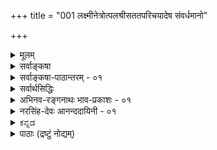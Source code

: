 +++
title = "001 लक्ष्मीनेत्रोत्पलश्रीसततपरिचयादेष संवर्धमानो"

+++
<details><summary>मूलम्</summary>

लक्ष्मीनेत्रोत्पलश्रीसततपरिचयादेष संवर्धमानो नाभीनालीकरि(ङ्ग)ङ्खन्मधुकरपटलीदत्तहस्तावलम्बः ।  
अस्माकं संपदोघानविरलतुलसीदामसंजातभूमा कालिन्दीकान्तिहारी कलयतु वपुषः कालिमा कैटभारेः ॥ १ ॥
</details>

<details><summary>सर्वाङ्कषा</summary>

श्रीमत्तुरगवदनतेजोबृंहिताश्चर्यशक्तिः  
सर्वतन्त्रस्वतन्त्रः  
श्रीमान् वेङ्कटनाथनामा वेदान्ताचार्यवर्यः  
जिज्ञासुजन-हिताय चिकीर्षितस्य सविशेषा(विशिष्टा)द्वैत-सिद्धान्त-प्रकरण-ग्रन्थस्य  
निर्विघ्न-परिसमाप्ति-प्रचय-गमनाद्य्-अर्थं  
स्वेष्ट-देवता-स्तुति-गर्भं श्रेयः-प्रार्थनारूपं मङ्गलम्  
आदौ निबध्नाति - **लक्ष्मीति** । 

**कैटभारेः वपुषः एषः कालिमा** इत्य् अन्वय-क्रमः ।  
**कालिमा अस्माकं संपद्-ओघान् कलयतु** इति प्रार्थना ।  
इतरत् सर्वं कालिम्नः विशेषणम्।  
एषः कालिमा इति प्रत्यक्षवन् निर्देशः ।  
भगवान् इव, तदीय-गुणा अपि  
भक्तानाम् उपास्या  
इत्यतः कालिम्नः [[2]] प्राधान्यम् ।  
स च कालिमा लक्ष्म्याः नेत्रोत्पलश्रिया सह सतत-परिचयात्  
**संवर्धमानः** = एधमानः ।  
अत्र सतत-परिचयात् इत्य् अनेन  
परमात्मनो लक्ष्मी-संबन्धः नित्य  
इति सूचितः ।  
लक्ष्मीतत्त्वम् अधिकृत्य वक्तव्यं  
तत्प्रकरणे (नायक. 8) वक्ष्यते ।  

नाभीनालीकेति कमलम् उपलक्षितम्,  
तत्र **रिङ्खताम्** = सशब्दं परिभ्रमताम्  
**मधुकराणां पटली** = समुदायः,  
तया दत्तः **हस्तावलम्बः** = पोषणम् यस्य कालिम्नः,  

एवम् **अविरल-तुलसी-दाम्ना** = निबिड-तुलसी-मालया सञ्जातः  
**भूमा** = बहुत्वंम् यस्य, 

एवं **कालिन्द्याः** = यमुनायाः कान्तिहारी, यमुनानदी कृष्णवर्णेति प्रसिद्धम् । 

एतादृशः **कैटभारेः वपुषः कालिमा**- कृष्णवर्णः अस्माकं संपदोघान् कलयतु । 

अत्र **संपत्** = भगवत्-प्राप्ति-हेतु-भूतं यत् किञ्चित् गृह्यते ।  
अत्र '**वपुषः कालिमा**' इति गुण-गुणि-भावः,  

'**कैटभारेः वपुषः**" इत्यनेन दिव्य-मङ्गल-विग्रह-विशिष्टत्वं ब्रह्मणः,  
'**लक्ष्मी**'त्यादिना नित्य-विभूति-सद्भावः,  
‘**नाभी-नालीके**’त्यादिना चतुर्-मुख-सृष्टिर् इत्य्-आदेस् सूचनात् लीलाविभूतिसद्भावः,  
'**अविरल-तुलसी**' इत्यादिना भक्त-जन-सेव्यत्वम्,  

'**कालिन्दी**' '**कैटभारेः**' इति पदाभ्यां कृष्णावतारस्य,  
हयग्रीवावतारस्य चैक-रस्यम् इत्यादिकं सूचितम् । 

श्रीकृष्णावतारे गीतोपदेशेन,  
श्रीहयग्रीवावतारे पाञ्चरात्रोपदेशेन  
चोभयोर् अवतारयोर् ज्ञान-प्रदत्वादिकम्  
अस्मद्-आचार्यानुगृहीते हय-शिर-उपाख्यान-व्याख्याने+++(=??)+++ स्पष्टम् ।  
अत एव हयग्रीवावतारे  
मधुकैटभयोस् संहारे ऽपि  
मधु-सूदन--कैटभारि-पदे  
श्रीकृष्णेऽपि प्रयुज्येते  
इत्यपि द्रष्टव्यम् ॥

एवम् अत्र सविशेषाद्वैत-पर्यायस्य विशिष्टाद्वैत-सिद्धान्तस्य  
मूलभूता विषयाः सूचिताः ।  
निर्विशेषाद्वैत-प्रतिकोटि-भूतं हीदं विशिष्टाद्वैत-दर्शनम् ।  
अत्र विशिष्ट-पदस्य चिद्-अचिद्-विशिष्ट-मात्र-परत्वे  
गुण-विग्रहयोर् लाभः  
क्लेशेन निर्वाह्यः ।  
अतः - विशिष्ट-पदं सविशेष-पर्यायम् इति सर्व-विदितम् ।  
विशेषाश् च गुण-विग्रह-विभूतयः ।  
गुणाश् च ज्ञान-शक्ति-बलैश्वर्यादयः इत्य्-आदि श्रुति-सिद्धाः ।  
विग्रहः अन्तर्-आदित्य-विद्यादिषु प्रसिद्धः ।  
विभूतयश् चानन्ताः,  
प्राधान्येन नित्य-लीला-रूपाः ।  
तेन चिद्-अचितोस् सिद्धिः ।  
एतादृश-विशेषैः विशिष्टत्वात्,  

स-गुण--निर्गुण-विभागाभावात्  
स-विशेषं ब्रह्मैकम् एव परमं तत्त्वम्  
इति श्रौतस् सिद्धान्तः ।  

जगद्-योनि-भूतं हि ब्रह्म-तत्त्वं शून्य-रूपं न भवितुम् अर्हति ।  
न्यग्रोधादि-बीजानि वृक्षाकारेण विकसन्ते, अथवा परिणमन्ते ।  
न्यग्रोधबीजं हि तादृश-विकासानुगुण--सकल-विशेष-विशिष्टम् ।  
अन्यथा हि तस्मात् यः कोऽपि वृक्षः स्यात् ।  
अथवा न्यग्रोध-बीजाकारात् शिला-शकलाद् अपि आम्रवृक्षः स्यात् ।  
अतः शून्यरूपात् ब्रह्मणः  
न जगद्-उत्पत्ति-स्थित्यादि-संभवः ।  

साक्षित्वम् अपि न निर्विशेषस्य भवेत् -  
किन्तु तद्-अनुगुण-विशेष-विशिष्टस्यैव ।  
अयम् अंशः सद्-विद्यायां पर-ब्रह्मणः स्व-रूप--स्व-भाव--विवरणार्थं प्रवृत्तेषु खण्डेषु (818) द्वादशे खण्डे  
न्यग्रोध-बीज-दृष्टान्तेनोपादान-भूतं तत्त्वं स-विशेषम् एव,  
न शून्य-रूपम्  
इति विस्तरेणोपपादितं द्रष्टव्यम् ।  

एवञ् च एतादृश-विशेषण-विशिष्टम् एव ब्रह्म,  
न शून्यरूपम् ।  
एवं स-विशेष-वादोऽयं  
समग्रः सर्व-श्रुत्य्-अनुगुणः,  
सर्वार्थ-गर्भः सर्व-विधाधिकारि-समाश्रयार्ह  
इति सूचितम् ॥ १ ॥
</details>


<details><summary>सर्वाङ्कषा-पाठान्तरम् - ०१</summary>

विश्वं सृजन्‌ करुणया परिपालयन्‌ यः विश्वक्रियासु यमयत्यखिलान्तरात्मा ।   
विद्यास्वयंवरपतिः विदधातु सोऽयं विश्वस्य मङ्गलममेयमहाविभूतिः ॥   
तत्त्वमुक्ताकलापस्य प्रौढस्यातिमहीयसः । करोमि विपुलां व्याख्यां सतामाज्ञामनुस्मरन्‌ ॥   
तमाद्यं गुरुमानम्य शठकोपयतीश्वरौ । वेदान्ताचार्यमन्यांश्च व्याख्यास्यामि यथामति ॥   
निश्शेषां वस्तुवृत्तिं निपुणमिह हि यो न्यास्थदाचार्यवर्यः   
वागीशस्य प्रसादान्निखिलबुधमनोहारि कालानुरूपम्‌ ।   
सोऽयं कारुण्यमूर्तिः समय उपगते त्वद्य तस्यानुरूपं   
मध्ये मां संविधाय स्वहृदयनिहितं प्राह विज्ञानदृष्ट्या ॥   
अनुगृह्णन्तु सद्भावपवित्रितजगत्त्रयाः । अपूर्वप्रक्रियामेनां वीक्ष्य सर्वङ्कषां बुधाः ॥   
श्रीमत्तुरगवदनतेजोबृंहिताश्चर्यशक्तिः सर्वतन्त्रस्वतन्त्रः श्रीमान्‌ वेङ्कटनाथनामा वेदान्ताचार्यवर्यः जिज्ञासुजनहिताय चिकीर्षितस्य सविशेषा(विशिष्टा)द्वैतसिद्धान्तप्रकरणग्रन्थस्य निर्विघ्नपरिसमाप्पिप्रचयगमनाद्यर्थं स्वेष्टदेवतास्तुतिगर्भं श्रेयःप्रार्थनारूपं मङ्गलमादौ निबध्नाति - लक्ष्मीति । कैटभारेः वपुषः एषः कालिमा इत्यन्वयक्रम: । कालिमा अस्माकं संपदोघान्‌ कलयतु इति प्रार्थना । इतरत्‌ सर्वं कालिम्नः विशेषणम्‌ । एषः कालिमा इति प्रत्यक्षवन्निर्देशः । भगवानिव तदीयगुणा अपि भक्तानामुपास्या इत्यतः कालिम्नः प्राधान्यम्‌ । स च कालिमा लक्ष्म्याः नेत्रोत्पलश्रिया सह सततपरिचयात्‌ संवर्धमानः = एधमानः । अत्र सततपरिचयात्‌ इत्यनेन परमात्मनो लक्ष्मीसंबन्धः नित्य इति सूचितः । लक्ष्मीतत्त्वमधिकृत्य वक्तव्यं तत्प्रकरणे (नायक.8) वक्ष्यते । नाभीनालीकेति कमलमुपलक्षितम्‌, तत्र रिङ्खताम्‌ = सशब्दं परिभ्रमतां मधुकराणां पटली = समुदायः, तया दत्तः हस्तावलम्बः = पोषणं यस्य कालिम्नः, एवम्‌ अविरलतुलसीदाम्ना = निबिडतुलसीमालया सञ्जातः भूमा = बहुत्वं यस्य, एवं कालिन्द्याः = यमुनायाः कान्तिहारी, यमुनानदी कृष्णवर्णेति प्रसिद्धम्‌ । एतादृशः कैटभारेः वपुषः कालिमा कृष्णवर्णः अस्माकं संपदोघान्‌ कलयतु । अत्र संपत्‌ = भगवत्प्राप्तिहेतुभूतं यत्‌ किञ्चित्‌ गृह्यते । अत्र 'वपुषः कालिमा' इति गुणगुणिभावः, 'कैटभारेः वपुषः' इत्यनेन दिव्यमङ्गलविग्रहविशिष्टत्वं ब्रह्मणः, 'लक्ष्मी'त्यादिना नित्यविभूतिसद्भावः 'नाभीनालीके'त्यादिना चतुर्मुखसृष्टिरित्यादेस्सूचनात्‌ लीलाविभूतिसद्भावः, 'अविरलतुलसी' इत्यादिना भक्तजनसेव्यत्वम्‌, 'कालिन्दी' 'कैटभारेः' इति पदाभ्यां कृष्णावतारस्य, हयग्रीवावतारस्य चैकरस्यमित्यादिकं सूचितम्‌ । श्रीकृष्णावतारे गीतोपदेशेन, श्रीहयग्रीवावतारे पाञ्चरात्रोपदेशेन चोभयोरवतारयोर्ज्ञानप्रदत्वादिकमस्मदाचार्यानुगृहीते हयशिरउपाख्यानव्याख्याने स्पष्टम्‌ । अत एव हयग्रीवावतारे मधुकैटभयोस्संहारेऽपि मधुसूदनकैटभारिपदे श्रीकृष्णेऽपि प्रयुज्येते इत्यपि द्रष्टव्यम्‌ ॥   
एवमत्र सविशेषाद्वैतपर्यायस्य विशिष्टाद्वैतसिद्धान्तस्य मूलभूता विषयाः सूचिताः । निर्विशेषाद्वैतप्रतिकोटिभूतं हीदं विशिष्टाद्वैतदर्शनम्‌ | अत्र विशिष्टपदस्य चिदचिद्विशिष्टमात्रपरत्वे गुणविग्रहयोर्लाभः क्लेशेन निर्वाह्यः । अतः - विशिष्टपदं सविशेषपर्यायमिति सर्वविदितम्‌ । विशेषाश्च गुणविग्रहविभूतयः । गुणाश्च ज्ञानशक्तिवलैश्वर्यादयः इत्यादिश्रुतिसिद्धाः । विग्रहः अन्तरादित्यविद्यादिषु प्रसिद्धः । विभूतयश्चानन्ताः, प्राधान्येन नित्यलीलारूपाः । तेन चिदचितोस्सिद्धिः । एतादृशविशेषैः विशिष्टत्वात्‌, सगुणनिर्गुणविभागाभावात्‌ सविशेषं ब्रहैकमेव परमं तत्त्वमिति श्रौतस्सिद्धान्तः । जगद्योनिभूतं हि ब्रह्मतत्त्वं शून्यरूपं न भवितुमर्हति । न्यग्रोधादिबीजानि वृक्षाकारेण विकसन्ते अथवा परिणमन्ते । न्यग्रोधबीजं हि तादृशविकासानुगुणसकलविशेषविशिष्टम्‌ । अन्यथा हि तस्मात्‌ यः कोऽपि वृक्षः स्यात्‌ । अथवा न्यग्रोधबीजाकारात्‌ शिलाशकलादपि आम्रवृक्षः स्यात्‌ । अतः शून्यरूपात्‌ ब्रह्मणः न जगदुत्पत्तिस्थित्यादिसंभवः । साक्षित्वमपि न निर्विशेषस्य भवेत्‌ । किन्तु तदनुगुणविशेषविशिष्टस्यैव । अयमंशः सद्विद्यायां परब्रह्मणः स्वरूपस्वभावविवरणार्थं प्रवृत्तेषु खण्डेषु [6-12] द्वादशखण्डे न्यग्रोधबीजदृष्टान्तेनोपादानभूतं तत्वं सविशेषमेव न शून्यरूपमिति विस्तरेणोपपादितं द्रष्टव्यम्‌ । एवञ्च एतादृशविशेषणविशिष्टमेव ब्रह्म, न शून्यरूपम्‌ । एवं सविशेषवादोऽयं समग्रः सर्वश्रुत्यनुगुणः, सर्वार्थगर्भः सर्वविधाधिकारिसमाश्रयार्ह इति सूचितम्‌ ॥१॥
</details>


<details><summary>सर्वार्थसिद्धिः</summary>

आरिप्सितस्य प्रबन्धस्याविघ्नपरिसमाप्त्यादिसिद्ध्यै मङ्गलमाचरन्नर्थाद्वक्ष्यमाणं द्रव्याद्रव्यविभागं प्रतितन्त्रविशेषांश्च संग्रहेण सूचयति - लक्ष्मीति । “यज्ञविद्ये”त्यादिना सर्वविद्यानां तादधीन्योक्त्या सा ख्याप्येति लक्ष्मीरादौ संकीर्त्यते । नित्ययुक्तत्वसूचनाय सततपरिचयोक्तिः । नाभीत्यादिना पद्मभुवः कार्यत्वकर्मवश्यत्वसूचनात्ततोऽर्वाचामनीश्वरत्वं कैमु(तिक)त्यसिद्धम् । अस्माकमिति । जीवानामीश्वरादन्योन्यं च भेदः, प्रत्यक्त्वमहंशब्दार्थत्वं च प्रख्याप्यते । तेन स्थालीपुलाकन्यायेन परमतनिरासमप्युदाहरति - संपदोघानिति । तत्त्वज्ञानादिकाः स्वप्राप्तिपर्यन्तास्सिद्धिपरम्पराः । अखिलेत्यादिना सत्त्वाधिकप्रशस्ततमद्रव्यार्चनीयतयाऽन्येभ्यो व्यावर्तनीयत्वमनुवर्ण्यते । कालिन्दीकान्तिहारीत्यनेन तद्गुणानां परगुणतिरस्कारत्वमुपलक्ष्यते । कैटभारेर्वपुष इति व्यतिरेकविभक्त्या शुद्धसत्त्वमयविग्रहयोगस्त(स्य स्व)त्स्वरूपादन्यत्त्वं च स्थाप्यते । वपुषः कालिमेति द्रव्याद्रव्यविभागप्रदर्शनार्थम् । एवं जडाजडाद्यपि यथास्थानमूह्यम् ॥१॥
</details>


<details><summary>अभिनव-रङ्गनाथः भाव-प्रकाशः - ०१</summary>

वागीशाख्या श्रुतिस्मृत्युदितशुभतनोर्वासुदेवस्य मूर्तिः  
ज्ञाता यद्वागुपज्ञं भुवि मनुजवरैः वाजिवक्त्रप्रसादात् ।  
प्रख्याताश्चर्यशक्तिः कविकथकहरिः सर्वतन्त्रस्वतन्त्रः  
त्रय्यन्ताचार्यनामा मम हृदि सततं देशिकेन्द्रस्स इन्धाम् ॥  
वेदान्तगुरुमुखार्चितवागीशपदारविन्दमधुपाळिम् ।  
श्रीब्रह्मतन्त्रकलिजिन्मणिमालां वन्दिषीय सुमहार्घाम् ॥ २ ॥  
श्रीकृष्णब्रह्मतन्त्रात् कलिमथनगुरोर्लब्धवेदान्तसारः  
विन्यस्तस्वात्मभारो वरदपदमुखे लक्ष्मणे देशिकेन्द्रे ।  
वागीशप्राप्ततुर्यः हयमुखचरणत्राणसेवाधुरीणः  
क्वाचित्काचार्यभावं प्रकटयति यतिः नव्यरङ्गेन्द्रनामा ॥ ३ ॥  
व्यासो जैमिनिरप्रतीपहृदयावाचार्यशिष्यौ परां  
मीमांसां निबबन्धतुः तदनु तां बोधायनाद्या बुधाः ।  
व्याख्यन् ब्रह्मनयस्य लक्ष्मणमुनिर्भाष्यादि तत्र व्यधात्  
तत्सर्वं सुदृढीचकार निगमान्तार्यो दयन्तामिमे ॥ ४ ॥  
\*यज्ञविद्येत्यादि - विष्णुपत्न्या एव वाग्देव्या अनुग्रहवशात् व्यासस्य वेदविभागब्रह्मसूत्रमहाभारतकरणमिति ब्रह्मवैवर्ते स्पष्टम् । निरूपितं चैतत् हयशिरोरत्नभूषणे ।  
१ कैटभारेरिति - एतच्च अनिरुद्धस्य हयशिरोरूपधारणेनेति स्पष्टं मोक्षधर्मे । २ \*तद्गुणानामिति - कैटभारेर्वपुषः काळिमेत्यत्र दिव्यमङ्गळविग्रहसंबन्धिगुणमात्रप्रदर्शनं भगवता साक्षादसंवद्धानामपि दिव्यमङ्गळविग्रहसंबन्धिगुणानां संपदोघप्रदत्वे भगवता साक्षात्संबद्धानां ज्ञानशक्त्यादिगुणानां तत् कैमुतिकन्यायेन सिद्ध्यतीति दर्शयितुं भगवद्गुणानामिव दिव्यमङ्गलविग्रहस्याप्युपासनानियतत्वं ख्यापयितुं च । अतश्च तद्गुणानामित्यत्र साक्षात्परम्परया च भगवत्संबन्धिनो गुणा विवक्षिताः । ३\*तिरस्कारकत्वमिति -कैटभारिशब्दघटककैटभशब्दयोगार्थोऽप्येनमुत्तम्भयति । अत एव मधुसूदनादिपदत्यागः । तेन 'यं पश्येन्मधुसूदनः' इति हयशिर उपाख्यानानन्तराध्यायस्थवचनानुसन्धानेन भगवद्यामुनमुनिभिः 'तस्मै नमो मधुजिदङ्घ्रि' इत्यत्र मधुजिच्छब्देन हयशिरसो निर्देशवत् नात्र कुतो निर्देश इति शङ्का प्रत्युक्ता । चशब्देन तस्य मोक्षसाधनज्ञानविषयता समुच्चीयते । ४\*द्रव्याद्रव्येत्यादि - विभागे चात्र द्रव्यगुणेत्याद्यक्षपादसूत्रपरिष्करणं मूलमिति न्यायपरिशुद्धौ वक्ष्यते । इह केचन दार्शनिकाः बन्धमोक्षव्यवस्थादिसौकर्यमभिसंदधाना अहं प्रत्ययविषयं सगुणमात्मतत्वमाचक्षते । अपरे पुनर्दार्शनिकाः कूटस्थनित्यं परिणामिनित्यमिति द्वैविध्यं परिभाषमाणाः कौटस्थ्यभङ्गभिया निर्गुणमात्मतत्वं संगिरन्ते । आहुश्च -   
तस्मान्न बध्यतेऽसौ न मुच्यते नापि संसरति कश्चित् । संसरति बध्यते च नानाश्रया प्रकृतिः ॥  
इति । तत्र नैयायिका वैशेषिकाश्च विधिकोटिवादिनः । साङ्ख्या योगाश्च निषेधकोटिवादिनः । पूर्वोत्तरमीमांसावृत्तिकाराः मीमांसका अपि विधिकोटिवादिन एव । 'सत्संप्रयोगे पुरुषस्येन्द्रियाणां बुद्धिजन्म' 'ज्ञोऽत एव' इत्यादिसूत्रैस्तथाऽवगमात् । अत एव शबरस्वामिनाऽपि आत्मनोऽहम्प्रत्ययविषयत्वं विज्ञानाश्रयत्वं चोक्तम् । कुमारिलभट्टैश्च आत्मनः कौटस्थ्यनिराकरणपूर्वकं तद्व्यवस्थापनं कृतम् । शङ्कराचार्यैरपि समन्वयाधिकरणे आत्मनः कूटस्थनित्यताभ्युपगमेन वृत्तिकारमतं निराकृतम् । अतो मीमांसका अपि सगुणात्मवादिन एव । विभागे चास्मिन् ब्रह्मणः परिणामज्ञानं स्वभिन्नगुणवत्ता ज्ञानं च मोक्षसाधनमित्येतदंशद्वयसूचनं फलम् । अत एव 'जन्माद्यस्य यतः' 'परिणामात्' 'अदृश्यत्वादिगुणको धर्मोक्तेः' 'विवक्षितगुणोपपत्तेश्च' इत्यादिसंगतिः । व्यक्तीभविष्यति चेदमुपरिष्टात् ॥ १ ॥
</details>


<details><summary>नरसिंह-देवः आनन्ददायिनी - ०१</summary>

श्रीमान् वेदान्तवेद्यः शुभगुणनिलयो निस्समस्सर्वदोष-  
प्रत्यर्थीभूतमूर्तिः चिदमितमहिमानन्दसत्यस्वरूपः ।  
सृष्टिस्थित्यन्तलीलः सकलचिदचितां मोक्षदस्सर्वविद्या-  
वेद्यो वागीशमूर्तिः वृषभगिरिपतिः श्रेयसे स्यात्सदा नः ॥ १ ॥  
जरीजृम्भत् स्तम्भादुदयगिरिशृङ्गादिव रविः  
विभिन्दानो रक्षस्तिमिरपटलीं यः कररुहैः ।  
वितन्वन्नानन्दं मृगपतिनराकारघटितः  
स नश्श्रेयो देयादमृतफलवल्लीसहचरः ॥ २ ॥  
आराधनार्थं वृषशैलभर्तुः घण्टा मुदा पद्मभुवा प्रयुक्ता ।  
यद्रूपमास्थाय जगन्त्यरक्षत्तमेव वेदान्तगरुं नमामि ॥ ३ ॥  
प्रतिमतकथकधुरन्धरविद्याहङ्कारतूलवातूलः ।  
सकलजनवन्दनीयो भवतु मुदे मे महागुरुर्नित्यम् ॥ ४ ॥  
कुशिककुलजलधिचन्द्रो निगमान्तगुरुश्श्रीनिवासो नः ।  
जयति यतिराजदर्शितसिद्धान्ताम्भोजमोदकरभानुः ॥ ५ ॥  
आत्रेयवंशदुग्धाब्धिप्रालेयांशुं कलानिधिम् ।  
सुराचार्यसमप्रज्ञमप्पलाचार्यमाश्रये ॥ ६ ॥  
श्रीवत्सगोत्राम्बुधिमध्यदेशात् बभूव चन्द्रो नरसिंहनामा ।  
तस्यात्मजः साधुजनैकसेवी नृसिंहदेवः प्रथितो धरायाम् ॥ ७ ॥  
तोतारम्बातनयः पौत्रश्श्रीदेवराजस्य ।  
दौहित्रः कुशिककुलश्रीभाष्यश्रीनिवासस्य ॥ ८ ॥  
अप्रसिद्धस्य पक्षस्य विस्तरेण प्रकाशिकाम् ।  
सर्वार्थसिद्धिसट्टीकां करोम्यानन्दवल्लिकाम् ॥ ९ ॥  
इह खलु कवितार्किकसिंहः वेदान्ताचार्यापरनाम ।  
श्रीमान् वेङ्कटनाथार्यः तत्वहितपुरुषार्थज्ञानहीनानवलोक्य सञ्जातकारुण्यः तद्रक्षणाय प्राचीनप्रबन्धेषु संक्षिप्तान् विप्रकीर्णांश्च सङ्कलय्य तत्वमुक्ताकलापाख्यपद्यरूपप्रबन्धेन निरूप्य तस्य दुरधिगमतामवलोक्य स्वयमेव व्याख्यास्यन् निर्विघ्नपरिसमाप्तिप्रचयगमनाय शिष्टाचारपरिप्राप्तं गुरुप्रकाशनरूपं मङ्गलमारचय्य शिष्यशिक्षार्थं निबध्नाति - जयतीति ॥  
ताराकल्पे - नक्षत्रसदृशे । दूराद्वृत्या - नक्षत्रपक्षे दूरस्थित्येत्यर्थः । 'दूरान्तिकार्थेभ्यो द्वितीया च' इति सप्तम्यर्थे पञ्चमी । ग्रन्थपक्षे वृत्तिः - व्याख्या वृत्त्या इति षष्ठी; वृत्तेर्दूराद्धेतोः – वृत्त्यभावादिति यावत् । यद्वा कर्तरि तृतीया । वृत्त्या – क्रमदूरत्वादित्यर्थः । दुरधिगमत्वं एकत्र अप्राप्तिः अपरत्राज्ञानम् । व्यासो – विस्तरः । व्यतिकरः - सङ्कीर्णता । खेदा - खिद्यमाना कर्मणि घञ् ।  
यथास्थानमिति - अविरलतुलसीत्यादौ ॥ १ ॥
</details>

<details ><summary>ಕನ್ನಡ</summary>

(सुबोधिनि)   
विश्वं सृजन् करुणया परिपालयन् यः  
विश्वक्रियासु यमयत्यखिलान्तरात्मा ।   
विद्यास्वयंवरपतिर्विदधातु सोऽयं  
विश्वस्य मङ्गळममेयमहाविभूतिः ॥   
    
अभिवन्द्य गुरून् सर्वान् देशवाण्या सुबोधिनी ।  
लघुटीका तत्त्वमुक्ताकलापस्य विरच्यते ॥  
    
सर्वतन्त्रस्वतन्त्ररू कवितार्किकसिंहरू आद श्रीमन्निगमान्तमहादेशिकरु सविशेषाद्वैत(विशिष्टादैत)सिद्धान्तद प्रकरणग्रन्थवन्नु रचिसलु निश्चयिसि मङ्गळवन्नु आचरिसुत्तारॆ. 'लक्ष्मी' पदवन्नु प्रारम्भदल्लि प्रयोगिसिद्दरिन्द ग्रन्थद सर्वविधाभ्युदयवु सूचितवागिदॆ.   
लक्ष्मीनेत्रोत्पलश्रीसततपरिचयात् संवर्धमानः - लक्ष्मीदेविय कन्नॆय्दिलॆयन्तिरुव नेत्रगळ कान्तिय निरन्तरसहवासदिन्द अभिवृद्धिगॊळ्ळुत्तिरुव, नाभीनाळीकरिङ्खन्मधुकरपटलीदत्तहस्तावलम्बः - नाभिकमलदल्लि सुत्ताडुत्तिरुव दुम्बिगळ गुम्पिनिन्द मत्तष्टु पोषितवाद, अविरळतुळसीदानुसञ्जातभूमा - ऒत्ताद तुळसिय मालॆयिन्द इन्नष्टु हॆच्चळगॊण्ड, काळिन्दीकान्तिहारी - यमुनानदिय कान्तियन्नु सूरॆगॊळुव, कैटभारेः वपुषः एषः काळिमा - भगवन्तन दिव्यमङ्गळ विग्रहद ई नीलिय बण्णवु, अस्माकं सम्पदॊघान् कलयतु - नमगॆ ज्ञानादि सकलसम्पत्तुगळन्नु करुणिसलि.  
    
इल्लि 'कैटभारेः वपुषः काळिमा' ऎन्नुवुदरिन्द भगवन्तन दिव्यमङ्गळ विग्रहद प्रामाणिकतॆयू गुण-गुणिविभागवू सूचितवायितु. परमात्मनन्तॆ अवन गुण, विग्रह, विभूतिगळ सत्यतॆये ई सिद्धान्तद जीवाळवागिदॆ. भगवन्तनिगिन्तलू अवन दिव्यमङ्गळविग्रह, अदर सॊबगु भक्तरिगॆ तुम्बा उपादेय. 'स्वरूपात् स्वामिनो रूपं उपादेयतमं विदुः'. हीगे अवनु सदा लक्ष्मीविशिष्टनॆम्बुदू ई सिद्धान्तद ऒन्दु वैशिष्ट्य. 'सततपरिचय'पद इदन्नु सूचिसुत्तदॆ. 'नाभीनाळीक' पददिन्द ब्रह्मन सृष्टि सूचितवागुवुदरिन्द लक्ष्मीपतिय पारम्यवु सूचितवायितु.  
    
ई श्लोकदल्लि, 'वपुषः काळिमा' ऎन्नुवुदरिन्द द्रव्याद्रव्यविभाग, 'अस्माकं' ऎन्नुवुदरिन्द जीववर्ग, 'सम्पदोघान्' ऎन्नुवुदरिन्द बुद्धि सरद विषय मुन्ताद अनेक विषयगळु सूचितवागिवॆ ॥ १ ॥
</details>



<details><summary>पाठाः (द्रष्टुं नोद्यम्)</summary>

- [आल्वारः](https://www.youtube.com/watch?v=6YLyD9ybl2c&list=PLog-e7pBcwck24qngVTVJmEHVPcCg9w5R)
</details>

